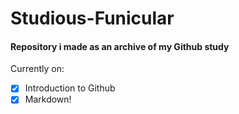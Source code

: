 # Studious-Funicular
#### Repository i made as an archive of my Github study

Currently on:
- [x] Introduction to Github
- [x] Markdown!
